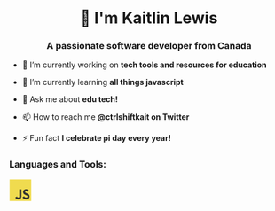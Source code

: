<h1 align="center">👋 I'm Kaitlin Lewis</h1>
<h3 align="center">A passionate software developer from Canada</h3>

- 🔭 I’m currently working on **tech tools and resources for education**

- 🌱 I’m currently learning **all things javascript**

- 💬 Ask me about **edu tech!**

- 📫 How to reach me **@ctrlshiftkait on Twitter**

- ⚡ Fun fact **I celebrate pi day every year!**


<h3 align="left">Languages and Tools:</h3>
<p align="left"> <a href="https://developer.mozilla.org/en-US/docs/Web/JavaScript" target="_blank" rel="noreferrer"> <img src="https://raw.githubusercontent.com/devicons/devicon/master/icons/javascript/javascript-original.svg" alt="javascript" width="40" height="40"/> </a> </p>
